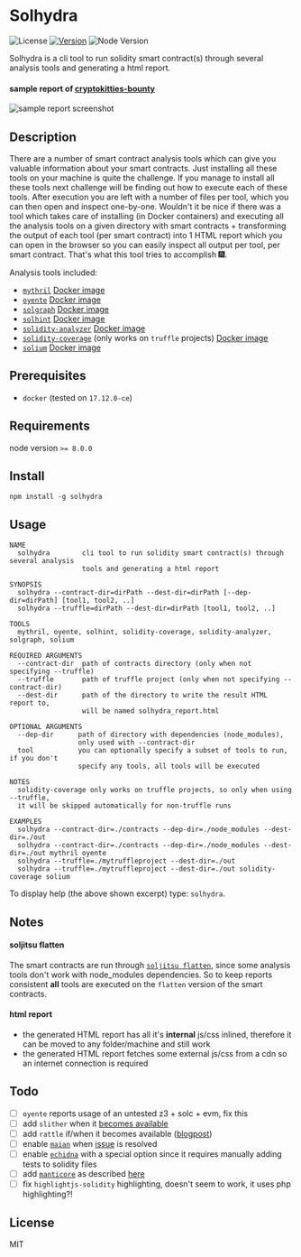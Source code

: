 # Solhydra

![License](https://img.shields.io/github/license/BlockChainCompany/solhydra.svg?style=flat-square)
[![Version](https://img.shields.io/npm/v/solhydra.svg?style=flat-square&label=version)](https://www.npmjs.org/package/solhydra)
![Node Version](https://img.shields.io/node/v/solhydra.svg?label=node%20version)

Solhydra is a cli tool to run solidity smart contract(s) through several analysis tools and generating a html report.

#### sample report of [cryptokitties-bounty](https://github.com/axiomzen/cryptokitties-bounty)

![sample report screenshot](https://github.com/BlockChainCompany/solhydra/raw/master/sample_report_screenshot.png)

## Description

There are a number of smart contract analysis tools which can give you valuable information about
your smart contracts. Just installing all these tools on your machine is quite the challenge.
If you manage to install all these tools next challenge will be finding out how to execute each of
these tools. After execution you are left with a number of files per tool, which you can then open
and inspect one-by-one. Wouldn't it be nice if there was a tool which takes care of installing (in Docker containers)
and executing all the analysis tools on a given directory with smart contracts + transforming the output
of each tool (per smart contract) into 1 HTML report which you can open in the browser so you can easily
inspect all output per tool, per smart contract. That's what this tool tries to accomplish 🎆.

Analysis tools included:
- [`mythril`](https://github.com/ConsenSys/mythril) [Docker image](https://hub.docker.com/r/rmi7/solhydra_mythril/)
- [`oyente`](https://github.com/melonproject/oyente) [Docker image](https://hub.docker.com/r/rmi7/solhydra_oyente/)
- [`solgraph`](https://github.com/raineorshine/solgraph) [Docker image](https://hub.docker.com/r/rmi7/solhydra_solgraph/)
- [`solhint`](https://github.com/protofire/solhint) [Docker image](https://hub.docker.com/r/rmi7/solhydra_solhint/)
- [`solidity-analyzer`](https://github.com/quantstamp/solidity-analyzer) [Docker image](https://hub.docker.com/r/rmi7/solhydra_solidity-analyzer/)
- [`solidity-coverage`](https://github.com/sc-forks/solidity-coverage) (only works on `truffle` projects) [Docker image](https://hub.docker.com/r/rmi7/solhydra_solidity-coverage/)
- [`solium`](https://github.com/duaraghav8/Solium) [Docker image](https://hub.docker.com/r/rmi7/solhydra_solium/)

## Prerequisites

- `docker` (tested on `17.12.0-ce`)

## Requirements

node version `>= 8.0.0`

## Install

`npm install -g solhydra`

## Usage

```
NAME
  solhydra        cli tool to run solidity smart contract(s) through several analysis
                  tools and generating a html report

SYNOPSIS
  solhydra --contract-dir=dirPath --dest-dir=dirPath [--dep-dir=dirPath] [tool1, tool2, ..]
  solhydra --truffle=dirPath --dest-dir=dirPath [tool1, tool2, ..]

TOOLS
  mythril, oyente, solhint, solidity-coverage, solidity-analyzer, solgraph, solium

REQUIRED ARGUMENTS
  --contract-dir  path of contracts directory (only when not specifying --truffle)
  --truffle       path of truffle project (only when not specifying --contract-dir)
  --dest-dir      path of the directory to write the result HTML report to,
                  will be named solhydra_report.html

OPTIONAL ARGUMENTS
  --dep-dir      path of directory with dependencies (node_modules),
                 only used with --contract-dir
  tool           you can optionally specify a subset of tools to run, if you don't
                 specify any tools, all tools will be executed

NOTES
  solidity-coverage only works on truffle projects, so only when using --truffle,
  it will be skipped automatically for non-truffle runs

EXAMPLES
  solhydra --contract-dir=./contracts --dep-dir=./node_modules --dest-dir=./out
  solhydra --contract-dir=./contracts --dep-dir=./node_modules --dest-dir=./out mythril oyente
  solhydra --truffle=./mytruffleproject --dest-dir=./out
  solhydra --truffle=./mytruffleproject --dest-dir=./out solidity-coverage solium
```

To display help (the above shown excerpt) type: `solhydra`.

## Notes

#### soljitsu flatten

The smart contracts are run through [`soljitsu flatten`](https://github.com/BlockChainCompany/soljitsu#feature-flatten),
since some analysis tools don't work with node_modules dependencies. So to keep reports consistent **all** tools are
executed on the `flatten` version of the smart contracts.

#### html report

- the generated HTML report has all it's **internal** js/css inlined, therefore it can be moved to any folder/machine and still work
- the generated HTML report fetches some external js/css from a cdn so an internet connection is required

## Todo

- [ ] `oyente` reports usage of an untested z3 + solc + evm, fix this
- [ ] add `slither` when it [becomes available](https://blog.trailofbits.com/2018/03/23/use-our-suite-of-ethereum-security-tools/)
- [ ] add `rattle` if/when it becomes available ([blogpost](https://blog.trailofbits.com/2018/03/23/use-our-suite-of-ethereum-security-tools/))
- [ ] enable [`maian`](https://github.com/MAIAN-tool/MAIAN) when [issue](https://github.com/MAIAN-tool/MAIAN/issues/10) is resolved
- [ ] enable [`echidna`](https://github.com/trailofbits/echidna) with a special option since it requires manually adding tests to solidity files
- [ ] add [`manticore`](https://github.com/trailofbits/manticore) as described [here](https://blog.trailofbits.com/2018/03/23/use-our-suite-of-ethereum-security-tools/)
- [ ] fix `highlightjs-solidity` highlighting, doesn't seem to work, it uses php highlighting?!

## License

MIT

